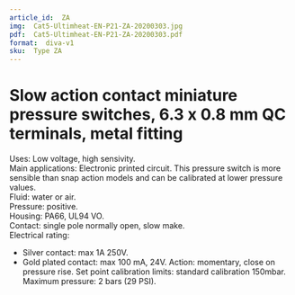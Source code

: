 ```yaml
---
article_id:  ZA
img:  Cat5-Ultimheat-EN-P21-ZA-20200303.jpg
pdf:  Cat5-Ultimheat-EN-P21-ZA-20200303.pdf
format:  diva-v1
sku:  Type ZA
---
```

# Slow action contact miniature pressure switches, 6.3 x 0.8 mm QC terminals, metal fitting

Uses: Low voltage, high sensivity.  
Main applications: Electronic printed circuit. This pressure switch is more 
sensible than snap action models and can be calibrated at lower pressure values.  
Fluid: water or air.  
Pressure: positive.  
Housing: PA66, UL94 VO.  
Contact: single pole normally open, slow make.  
Electrical rating:
- Silver contact: max 1A 250V.
- Gold plated contact: max 100 mA, 24V.
Action: momentary, close on pressure rise.
Set point calibration limits: standard calibration 150mbar.
Maximum pressure: 2 bars (29 PSI).  

